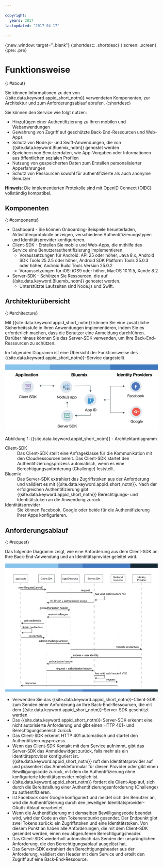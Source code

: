 ```yaml
---

copyright:
  years: 2017
lastupdated: "2017-04-17"

---
```


{:new_window: target="_blank"}
{:shortdesc: .shortdesc}
{:screen: .screen}
{:pre: .pre}


# Funktionsweise
{: #about}

Sie können Informationen zu den von {{site.data.keyword.appid_short_notm}} verwendeten Komponenten, zur Architektur und zum Anforderungsablauf abrufen.
{:shortdesc}


Sie können den Service wie folgt nutzen:

* Hinzufügen einer Authentifizierung zu Ihren mobilen und Webanwendungen
* Gewährung von Zugriff auf geschützte Back-End-Ressourcen und Web-Apps
* Schutz von Node.js- und Swift-Anwendungen, die von {{site.data.keyword.Bluemix_notm}} gehostet werden
* Speichern von Benutzerdaten, wie App-Vorgaben oder Informationen aus öffentlichen sozialen Profilen
* Nutzung von gespeicherten Daten zum Erstellen personalisierter Apperfahrungen
* Schutz von Ressourcen sowohl für authentifizierte als auch anonyme Benutzer

**Hinweis**: Die implementierten Protokolle sind mit OpenID Connect (OIDC) vollständig kompatibel.


## Komponenten
{: #components}

* Dashboard - Sie können Onboarding-Beispiele herunterladen, Aktivitätenprotokolle anzeigen, verschiedene Authentifizierungstypen und Identitätsprovider konfigurieren.
* Client-SDK - Erstellen Sie mobile und Web-Apps, die mithilfe des Service eine Benutzerauthentifizierung implementieren.
    * Voraussetzungen für Android: API 25 oder höher, Java 8.x, Android SDK Tools 25.2.5 oder höher, Android SDK Platform Tools 25.0.3 oder höher, Android Build Tools Version 25.0.2
    * Voraussetzungen für iOS: iOS9 oder höher, MacOS 10.11.5, Xcode 8.2
* Server-SDK - Schützen Sie Ressourcen, die auf {{site.data.keyword.Bluemix_notm}} gehostet werden.
    * Unterstützte Laufzeiten sind Node.js und Swift.

## Architekturübersicht
{: #architecture}

Mit {{site.data.keyword.appid_short_notm}} können Sie eine zusätzliche Sicherheitsstufe in Ihren Anwendungen implementieren, indem Sie es erforderlich machen, dass die Benutzer eine Anmeldung durchführen. Darüber hinaus können Sie das Server-SDK verwenden, um Ihre Back-End-Ressourcen zu schützen. 

Im folgenden Diagramm ist eine Übersicht der Funktionsweise des {{site.data.keyword.appid_short_notm}}-Service dargestellt. 

![{{site.data.keyword.appid_short_notm}}-Architekturdiagramm](/images/appid_architecture2.png)

Abbildung 1: {{site.data.keyword.appid_short_notm}} - Architekturdiagramm

<dl>
  <dt> Client-SDK</dt>
    <dd> Das Client-SDK stellt eine Anfrageklasse für die Kommunikation mit den Cloudressourcen bereit. Das Client-SDK startet den Authentifizierungsprozess automatisch, wenn es eine Berechtigungsanforderung (Challenge) feststellt. </dd>
  <dt> Bluemix</dt>
    <dd>  Das Server-SDK extrahiert das Zugriffstoken aus der Anforderung und validiert es mit {{site.data.keyword.appid_short_notm}}.
Nach der erfolgreichen Authentifizierung gibt {{site.data.keyword.appid_short_notm}} Berechtigungs- und Identitätstoken an die Anwendung zurück. </dd>
  <dt> Identitätsprovider</dt>
    <dd> Sie können Facebook, Google oder beide für die Authentifizierung Ihrer Apps konfigurieren. </dd>
</dl>


## Anforderungsablauf
{: #request}

Das folgende Diagramm zeigt, wie eine Anforderung aus dem Client-SDK an Ihre Back-End-Anwendung und an Identitätsprovider geleitet wird.

![{{site.data.keyword.appid_short_notm}}-Anforderungsablauf](/images/appidflow.png)


* Verwenden Sie das {{site.data.keyword.appid_short_notm}}-Client-SDK zum Senden einer Anforderung an Ihre Back-End-Ressourcen, die mit dem {{site.data.keyword.appid_short_notm}}-Server-SDK geschützt werden.
* Das {{site.data.keyword.appid_short_notm}}-Server-SDK erkennt eine nicht autorisierte Anforderung und gibt einen HTTP 401- und Berechtigungsbereich zurück.
* Das Client-SDK erkennt HTTP 401 automatisch und startet den Authentifizierungsprozess.
* Wenn das Client-SDK Kontakt mit dem Service aufnimmt, gibt das Server-SDK das Anmeldewidget zurück, falls mehr als ein Identitätsprovider konfiguriert ist. {{site.data.keyword.appid_short_notm}} ruft den Identitätsprovider auf und präsentiert das Anmeldeformular für diesen Provider oder gibt einen Bewilligungscode zurück, mit dem die Authentifizierung ohne konfigurierte Identitätsprovider möglich ist.
* {{site.data.keyword.appid_short_notm}} fordert die Client-App auf, sich durch die Bereitstellung einer Authentifizierungsanforderung (Challenge) zu authentifizieren.
* Ist Facebook oder Google konfiguriert und meldet sich der Benutzer an, wird die Authentifizierung durch den jeweiligen Identitätsprovider-OAuth-Ablauf verarbeitet.
* Wenn die Authentifizierung mit demselben Bewilligungscode beendet wird, wird der Code an den Tokenendpunkt gesendet. Der Endpunkt gibt zwei Tokens zurück: ein Zugriffstoken und eine Identitätstoken. Von diesem Punkt an haben alle Anforderungen, die mit dem Client-SDK gesendet werden, einen neu abgerufenen Berechtigungsheader.
* Das Client-SDK wiederholt automatisch das Senden der ursprünglichen Anforderung, die den Berechtigungsablauf ausgelöst hat.
* Das Server-SDK extrahiert den Berechtigungsheader aus der Anforderung, validiert den Header mit dem Service und erteilt den Zugriff auf eine Back-End-Ressource.
